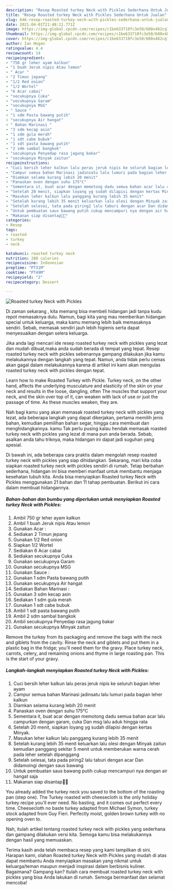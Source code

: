 ```yaml
---
description: "Resep Roasted turkey Neck with Pickles Sederhana Untuk Jualan"
title: "Resep Roasted turkey Neck with Pickles Sederhana Untuk Jualan"
slug: 646-resep-roasted-turkey-neck-with-pickles-sederhana-untuk-jualan
date: 2021-04-01T21:48:11.771Z
image: https://img-global.cpcdn.com/recipes/c1be633710fc3e50/680x482cq70/roasted-turkey-neck-with-pickles-foto-resep-utama.jpg
thumbnail: https://img-global.cpcdn.com/recipes/c1be633710fc3e50/680x482cq70/roasted-turkey-neck-with-pickles-foto-resep-utama.jpg
cover: https://img-global.cpcdn.com/recipes/c1be633710fc3e50/680x482cq70/roasted-turkey-neck-with-pickles-foto-resep-utama.jpg
author: Ian Hogan
ratingvalue: 4.4
reviewcount: 14
recipeingredient:
- "750 gr leher ayam kalkun"
- "1 buah Jeruk nipis Atau lemon"
- " Acar "
- "2 Timun jepang"
- "1/2 Red onion"
- "1/2 Wortel"
- "6 Acar cabai"
- "secukupnya Cuka"
- "secukupnya Garam"
- "secukupnya MSG"
- " Sauce "
- "1 sdm Pasta bawang putih"
- "secukupnya Air hangat"
- " Bahan Marinasi "
- "3 sdm kecap asin"
- "1 sdm gula merah"
- "1 sdt cabe bubuk"
- "1 sdt pasta bawang putih"
- "2 sdm sambal bangkok"
- "secukupnya Penyedap rasa jagung bakar"
- "secukupnya Minyak zaitun"
recipeinstructions:
- "Cuci bersih leher kalkun lalu peras jeruk nipis ke seluruh bagian leher ayam"
- "Campur semua bahan Marinasi jadinsatu lalu lumuri pada bagian leher kalkun"
- "Diamkan selama kurang lebih 20 menit"
- "Panaskan oven dengan suhu 175°C"
- "Sementara it, buat acar dengan memotong dadu semua bahan acar lalu campurkan dengan garam, cuka Dan msg lalu aduk hingga rata"
- "Setelah 20 menit, siapkan loyang yg sudah dilapisi dengan kertas Minyak."
- "Masukan leher kalkun lalu panggang kurang lebih 35 menit"
- "Setelah kurang lebih 35 menit keluarkan lalu olesi dengan Minyak zaitun kemudian panggang sekitar 5 menit untuk memberukan warna cerah pada leher setelah dipanggang"
- "Setelah selesai, tata pada piring2 lalu taburi dengan acar Dan didamoingi dengan saus bawang"
- "Untuk pembuatan saus bawang putih cukup mencampuri nya dengan air hangat saja"
- "Makanan siap disantap🍗🍗"
categories:
- Resep
tags:
- roasted
- turkey
- neck

katakunci: roasted turkey neck 
nutrition: 288 calories
recipecuisine: Indonesian
preptime: "PT31M"
cooktime: "PT49M"
recipeyield: "2"
recipecategory: Dessert

---
```



![Roasted turkey Neck with Pickles](https://img-global.cpcdn.com/recipes/c1be633710fc3e50/680x482cq70/roasted-turkey-neck-with-pickles-foto-resep-utama.jpg)

Di zaman  sekarang , kita memang bisa membeli hidangan jadi tanpa kudu repot memasaknya dulu. Namun, bagi kita yang mau memberikan hidangan special untuk keluarga, maka kamu memang lebih baik memasaknya sendiri. Sebab, memasak sendiri jauh lebih higienis serta dapat menyesuaikan dengan selera keluarga.

Jika anda lagi mencari ide resep roasted turkey neck with pickles yang lezat dan mudah dibuat,maka anda sudah berada di tempat yang tepat. Resep roasted turkey neck with pickles  sebenarnya gampang dilakukan jika kamu melakukannya dengan langkah yang tepat. Namun, anda tidak perlu cemas akan gagal dalam melakukannya 
karena di artikel ini kami akan mengulas roasted turkey neck with pickles dengan tepat.  

Learn how to make Roasted Turkey with Pickle. Turkey neck, on the other hand, affects the underlying musculature and elasticity of the skin on your neck and results in the loose, dangling, often The muscles that support your neck, and the skin over top of it, can weaken with lack of use or just the passage of time. As these muscles weaken, they are.

Nah bagi kamu yang akan memasak roasted turkey neck with pickles yang lezat, ada beberapa langkah yang dapat dikerjakan, pertama memilih jenis bahan, kemudian pemilihan bahan segar, hingga cara membuat dan menghidangkannya. kamu Tak perlu pusing kalau hendak memasak roasted turkey neck with pickles yang lezat di mana pun anda berada. Sebab, asalkan anda  tahu triknya, maka hidangan ini dapat jadi suguhan yang spesial.

Di bawah ini, ada beberapa cara praktis  dalam mengolah resep roasted turkey neck with pickles yang siap dihidangkan. Sekarang, mari kita coba siapkan roasted turkey neck with pickles sendiri di rumah. Tetap berbahan sederhana, hidangan ini bisa memberi manfaat untuk membantu menjaga kesehatan tubuh kita. Anda bisa menyiapkan Roasted turkey Neck with Pickles menggunakan 21 bahan dan 11 tahap pembuatan. Berikut ini cara dalam membuat hidangannya.

<!--inarticleads1-->

##### Bahan-bahan dan bumbu yang diperlukan untuk menyiapkan Roasted turkey Neck with Pickles:

1. Ambil 750 gr leher ayam kalkun
1. Ambil 1 buah Jeruk nipis Atau lemon
1. Gunakan  Acar :
1. Sediakan 2 Timun jepang
1. Gunakan 1/2 Red onion
1. Siapkan 1/2 Wortel
1. Sediakan 6 Acar cabai
1. Sediakan secukupnya Cuka
1. Gunakan secukupnya Garam
1. Gunakan secukupnya MSG
1. Gunakan  Sauce :
1. Gunakan 1 sdm Pasta bawang putih
1. Gunakan secukupnya Air hangat
1. Sediakan  Bahan Marinasi :
1. Gunakan 3 sdm kecap asin
1. Sediakan 1 sdm gula merah
1. Gunakan 1 sdt cabe bubuk
1. Ambil 1 sdt pasta bawang putih
1. Ambil 2 sdm sambal bangkok
1. Ambil secukupnya Penyedap rasa jagung bakar
1. Gunakan secukupnya Minyak zaitun


Remove the turkey from its packaging and remove the bags with the neck and giblets from the cavity. Rinse the neck and giblets and put them in a plastic bag in the fridge; you&#39;ll need them for the gravy. Place turkey neck, carrots, celery, and remaining onions and thyme in large roasting pan. This is the start of your gravy. 

<!--inarticleads2-->

##### Langkah-langkah menyiapkan Roasted turkey Neck with Pickles:

1. Cuci bersih leher kalkun lalu peras jeruk nipis ke seluruh bagian leher ayam
1. Campur semua bahan Marinasi jadinsatu lalu lumuri pada bagian leher kalkun
1. Diamkan selama kurang lebih 20 menit
1. Panaskan oven dengan suhu 175°C
1. Sementara it, buat acar dengan memotong dadu semua bahan acar lalu campurkan dengan garam, cuka Dan msg lalu aduk hingga rata
1. Setelah 20 menit, siapkan loyang yg sudah dilapisi dengan kertas Minyak.
1. Masukan leher kalkun lalu panggang kurang lebih 35 menit
1. Setelah kurang lebih 35 menit keluarkan lalu olesi dengan Minyak zaitun kemudian panggang sekitar 5 menit untuk memberukan warna cerah pada leher setelah dipanggang
1. Setelah selesai, tata pada piring2 lalu taburi dengan acar Dan didamoingi dengan saus bawang
1. Untuk pembuatan saus bawang putih cukup mencampuri nya dengan air hangat saja
1. Makanan siap disantap🍗🍗


You already added the turkey neck you saved to the bottom of the roasting pan (step one). The Turkey roasted with cheesecloth is the only holiday turkey recipe you&#39;ll ever need. No basting, and it comes out perfect every time. Cheesecloth no baste turkey adapted from Michael Symon, turkey stock adapted from Guy Fieri. Perfectly moist, golden brown turkey with no opening oven to. 

Nah, itulah artikel tentang  roasted turkey neck with pickles  yang sederhana dan gampang dilakukan versi kita. Semoga kamu bisa melakukannya dengan hasil yang memuaskan. 

Terima kasih anda telah membaca resep yang kami tampilkan di sini. Harapan kami, olahan  Roasted turkey Neck with Pickles yang mudah di atas dapat membantu Anda menyiapkan masakan yang nikmat untuk keluarga/teman maupun menjadi inspirasi dalam berbisnis kuliner. Bagaimana? Gampang kan? Itulah cara membuat roasted turkey neck with pickles yang bisa Anda lakukan di rumah. Semoga bermanfaat dan selamat mencoba!

